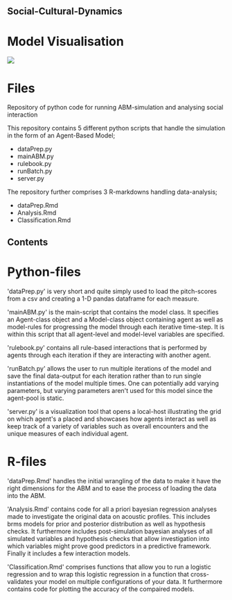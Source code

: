 ## Social-Cultural-Dynamics

# Model Visualisation
![](visualisation.gif)

# Files
Repository of python code for running ABM-simulation and analysing social interaction

This repository contains 5 different python scripts that handle the simulation in the form of an Agent-Based Model;
* dataPrep.py
* mainABM.py
* rulebook.py
* runBatch.py
* server.py

The repository further comprises 3 R-markdowns handling data-analysis;
* dataPrep.Rmd
* Analysis.Rmd
* Classification.Rmd

## Contents
# Python-files

'dataPrep.py' is very short and quite simply used to load the pitch-scores from a csv and creating a 1-D pandas dataframe for each measure.

'mainABM.py' is the main-script that contains the model class. It specifies an Agent-class object and a Model-class object containing agent as well as model-rules for progressing the model through each iterative time-step. It is within this script that all agent-level and model-level variables are specified.

'rulebook.py' contains all rule-based interactions that is performed by agents through each iteration if they are interacting with another agent.

'runBatch.py' allows the user to run multiple iterations of the model and save the final data-output for each iteration rather than to run single instantiations of the model multiple times. One can potentially add varying parameters, but varying parameters aren't used for this model since the agent-pool is static.

'server.py' is a visualization tool that opens a local-host illustrating the grid on which agent's a placed and showcases how agents interact as well as keep track of a variety of variables such as overall encounters and the unique measures of each individual agent.

# R-files

'dataPrep.Rmd' handles the initial wrangling of the data to make it have the right dimensions for the ABM and to ease the process of loading the data into the ABM.

'Analysis.Rmd' contains code for all a priori bayesian regression analyses made to investigate the original data on acoustic profiles. This includes brms models for prior and posterior distribution as well as hypothesis checks. It furthermore includes post-simulation bayesian analyses of all simulated variables and hypothesis checks that allow investigation into which variables might prove good predictors in a predictive framework. Finally it includes a few interaction models.

'Classification.Rmd' comprises functions that allow you to run a logistic regression and to wrap this logistic regression in a function that cross-validates your model on multiple configurations of your data. It furthermore contains code for plotting the accuracy of the compaired models.